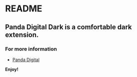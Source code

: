 # README
## Panda Digital Dark is a comfortable dark extension.



### For more information
* [Panda Digital](https://pandadigitalagency.com)

**Enjoy!**
